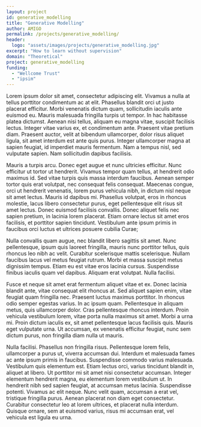 ```yaml
---
layout: project
id: generative_modelling
title: "Generative Modelling"
author: AMIGO
permalink: /projects/generative_modelling/
header:
  logo: "assets/images/projects/generative_modelling.jpg"
excerpt: "How to learn without supervision"
domain: "Theoretical"
project: generative_modelling
funding:
  - "Wellcome Trust"
  - "ipsim"
---
```


Lorem ipsum dolor sit amet, consectetur adipiscing elit. Vivamus a nulla at tellus porttitor condimentum ac at elit. Phasellus blandit orci ut justo placerat efficitur. Morbi venenatis dictum quam, sollicitudin iaculis ante euismod eu. Mauris malesuada fringilla turpis ut tempor. In hac habitasse platea dictumst. Aenean nisi tellus, aliquam eu magna vitae, suscipit facilisis lectus. Integer vitae varius ex, et condimentum ante. Praesent vitae pretium diam. Praesent auctor, velit at bibendum ullamcorper, dolor risus aliquet ligula, sit amet interdum est ante quis purus. Integer ullamcorper magna at sapien feugiat, id imperdiet mauris fermentum. Nam a tempus nisl, sed vulputate sapien. Nam sollicitudin dapibus facilisis.

Mauris a turpis arcu. Donec eget augue et nunc ultricies efficitur. Nunc efficitur ut tortor ut hendrerit. Vivamus tempor quam tellus, at hendrerit odio maximus id. Sed vitae turpis quis massa interdum faucibus. Aenean semper tortor quis erat volutpat, nec consequat felis consequat. Maecenas congue, orci ut hendrerit venenatis, lorem purus vehicula nibh, in dictum nisl neque sit amet lectus. Mauris id dapibus mi. Phasellus volutpat, eros in rhoncus molestie, lacus libero consectetur purus, eget pellentesque elit risus sit amet lectus. Donec euismod facilisis convallis. Donec aliquet felis nec sapien pretium, in lacinia lorem placerat. Etiam ornare lectus sit amet eros facilisis, et porttitor sapien tincidunt. Vestibulum ante ipsum primis in faucibus orci luctus et ultrices posuere cubilia Curae;

Nulla convallis quam augue, nec blandit libero sagittis sit amet. Nunc pellentesque, ipsum quis laoreet fringilla, mauris nunc porttitor tellus, quis rhoncus leo nibh ac velit. Curabitur scelerisque mattis scelerisque. Nullam faucibus lacus vel metus feugiat rutrum. Morbi et massa suscipit metus dignissim tempus. Etiam eu est vitae eros lacinia cursus. Suspendisse finibus iaculis quam vel dapibus. Aliquam erat volutpat. Nulla facilisi.

Fusce et neque sit amet erat fermentum aliquet vitae et ex. Donec lacinia blandit ante, vitae consequat elit rhoncus at. Sed aliquet sapien enim, vitae feugiat quam fringilla nec. Praesent luctus maximus porttitor. In rhoncus odio semper egestas varius. In ac ipsum quam. Pellentesque in aliquam metus, quis ullamcorper dolor. Cras pellentesque rhoncus interdum. Proin vehicula vestibulum lorem, vitae porta nulla maximus sit amet. Morbi a urna mi. Proin dictum iaculis ex, sit amet pellentesque lacus facilisis quis. Mauris eget vulputate urna. Ut accumsan, ex venenatis efficitur feugiat, nunc sem dictum purus, non fringilla diam nulla ut mauris.

Nulla facilisi. Phasellus non fringilla risus. Pellentesque lorem felis, ullamcorper a purus ut, viverra accumsan dui. Interdum et malesuada fames ac ante ipsum primis in faucibus. Suspendisse commodo varius malesuada. Vestibulum quis elementum est. Etiam lectus orci, varius tincidunt blandit in, aliquet at libero. Ut porttitor mi sit amet nisi consectetur accumsan. Integer elementum hendrerit magna, eu elementum lorem vestibulum ut. In hendrerit nibh sed sapien feugiat, at accumsan metus lacinia. Suspendisse potenti. Vivamus ac elit neque. Nunc velit quam, accumsan a erat vel, tristique fringilla purus. Aenean placerat non diam eget consectetur. Curabitur consectetur leo at lorem ultrices, et placerat nulla interdum. Quisque ornare, sem at euismod varius, risus mi accumsan erat, vel vehicula est ligula eu urna.